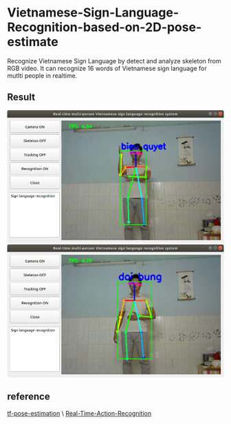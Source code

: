 # Vietnamese-Sign-Language-Recognition-based-on-2D-pose-estimate
Recognize Vietnamese Sign Language by detect and analyze skeleton from RGB video.
It can recognize 16 words of Vietnamese sign language for mutlti people in realtime.

## Result
<img src="image/bieu_quyet.png">
<img src="image/doi_bung.png">

## reference
[tf-pose-estimation](https://github.com/ildoonet/tf-pose-estimation) \\
[Real-Time-Action-Recognition](https://github.com/TianzhongSong/Real-Time-Action-Recognition)

